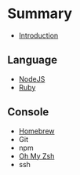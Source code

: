 # Summary

* [Introduction](README.md)

## Language

* [NodeJS](language-node.md)
* [Ruby](language-ruby.md)

## Console

* [Homebrew](console/homebrew.md)
* Git
* npm
* [Oh My Zsh](console/consoleoh-my-zsh.md)
* ssh

